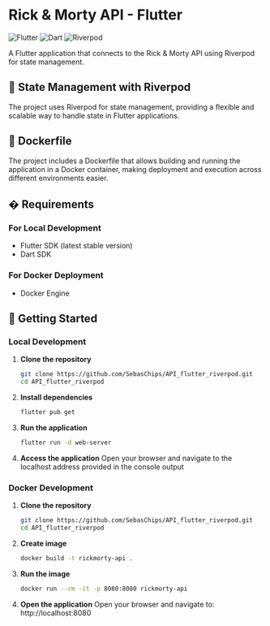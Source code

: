 # Rick & Morty API - Flutter

![Flutter](https://img.shields.io/badge/Flutter-%2302569B.svg?style=for-the-badge&logo=Flutter&logoColor=white)
![Dart](https://img.shields.io/badge/Dart-0175C2?style=for-the-badge&logo=dart&logoColor=white)
![Riverpod](https://img.shields.io/badge/Riverpod-8A2BE2?style=for-the-badge)

A Flutter application that connects to the Rick & Morty API using Riverpod for state management.

## 🧠 State Management with Riverpod

The project uses Riverpod for state management, providing a flexible and scalable way to handle state in Flutter applications.

## 🐳 Dockerfile

The project includes a Dockerfile that allows building and running the application in a Docker container, making deployment and execution across different environments easier.

## � Requirements

### For Local Development
- Flutter SDK (latest stable version)
- Dart SDK

### For Docker Deployment
- Docker Engine

## 🚀 Getting Started

### Local Development

1. **Clone the repository**
   ```bash
   git clone https://github.com/SebasChips/API_flutter_riverpod.git
   cd API_flutter_riverpod

2. **Install dependencies**
   ```bash
   flutter pub get

3. **Run the application**
   ```bash
   flutter run -d web-server

4. **Access the application**
    Open your browser and navigate to the localhost address provided in the console output

### Docker Development

1. **Clone the repository**
   ```bash
   git clone https://github.com/SebasChips/API_flutter_riverpod.git
   cd API_flutter_riverpod

2. **Create image**
   ```bash
   docker build -t rickmorty-api .

3. **Run the image**
   ```bash
   docker run --rm -it -p 8080:8080 rickmorty-api
   
4. **Open the application**
   Open your browser and navigate to: http://localhost:8080
